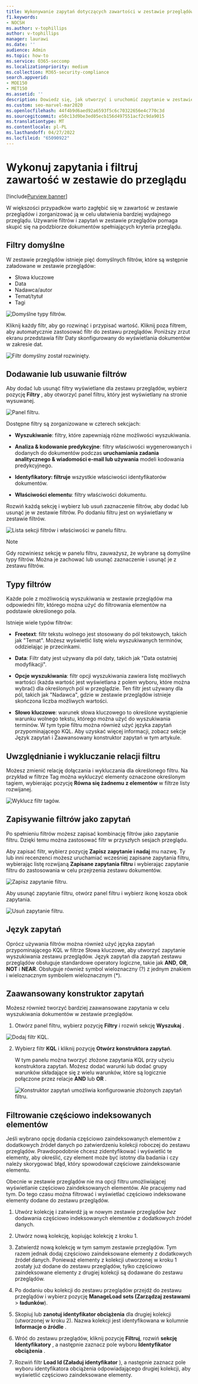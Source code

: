 ```yaml
---
title: Wykonywanie zapytań dotyczących zawartości w zestawie przeglądów
f1.keywords:
- NOCSH
ms.author: v-tophillips
author: v-tophillips
manager: laurawi
ms.date: ''
audience: Admin
ms.topic: how-to
ms.service: O365-seccomp
ms.localizationpriority: medium
ms.collection: M365-security-compliance
search.appverid:
- MOE150
- MET150
ms.assetid: ''
description: Dowiedz się, jak utworzyć i uruchomić zapytanie w zestawie przeglądów, aby zorganizować zawartość w celu bardziej wydajnego przeglądu w przypadku zbierania elektronicznych materiałów dowodowych (Premium) w usłudze Microsoft Purview.
ms.custom: seo-marvel-mar2020
ms.openlocfilehash: 44f4b9d6aed92a6593f5c6c70322656e4c770c3d
ms.sourcegitcommit: e50c13d9be3ed05ecb156d497551acf2c9da9015
ms.translationtype: MT
ms.contentlocale: pl-PL
ms.lasthandoff: 04/27/2022
ms.locfileid: "65090922"
---
```

# <a name="query-and-filter-content-in-a-review-set"></a>Wykonuj zapytania i filtruj zawartość w zestawie do przeglądu

[!include[Purview banner](../includes/purview-rebrand-banner.md)]

W większości przypadków warto zagłębić się w zawartość w zestawie przeglądów i zorganizować ją w celu ułatwienia bardziej wydajnego przeglądu. Używanie filtrów i zapytań w zestawie przeglądów pomaga skupić się na podzbiorze dokumentów spełniających kryteria przeglądu.

## <a name="default-filters"></a>Filtry domyślne

W zestawie przeglądów istnieje pięć domyślnych filtrów, które są wstępnie załadowane w zestawie przeglądów:

- Słowa kluczowe
- Data
- Nadawca/autor
- Temat/tytuł
- Tagi

![Domyślne typy filtrów.](../media/DefaultFilterTypes.png)

Kliknij każdy filtr, aby go rozwinąć i przypisać wartość. Kliknij poza filtrem, aby automatycznie zastosować filtr do zestawu przeglądów. Poniższy zrzut ekranu przedstawia filtr Daty skonfigurowany do wyświetlania dokumentów w zakresie dat.

![Filtr domyślny został rozwinięty.](../media/ExpandedFilter.png)

## <a name="add-or-remove-filters"></a>Dodawanie lub usuwanie filtrów

Aby dodać lub usunąć filtry wyświetlane dla zestawu przeglądów, wybierz pozycję **Filtry** , aby otworzyć panel filtru, który jest wyświetlany na stronie wysuwanej. 

![Panel filtru.](../media/FilterPanel.png)

Dostępne filtry są zorganizowane w czterech sekcjach:

- **Wyszukiwanie**: filtry, które zapewniają różne możliwości wyszukiwania.

- **Analiza & kodowanie predykcyjne**: filtry właściwości wygenerowanych i dodanych do dokumentów podczas **uruchamiania zadania analitycznego & wiadomości e-mail lub używania** modeli kodowania predykcyjnego.

- **Identyfikatory: filtruje** wszystkie właściwości identyfikatorów dokumentów.

- **Właściwości elementu**: filtry właściwości dokumentu. 

Rozwiń każdą sekcję i wybierz lub usuń zaznaczenie filtrów, aby dodać lub usunąć je w zestawie filtrów. Po dodaniu filtru jest on wyświetlany w zestawie filtrów. 

![Lista sekcji filtrów i właściwości w panelu filtru.](../media/FilterPanel2.png)

> [!NOTE]
> Gdy rozwiniesz sekcję w panelu filtru, zauważysz, że wybrane są domyślne typy filtrów. Można je zachować lub usunąć zaznaczenie i usunąć je z zestawu filtrów. 

## <a name="filter-types"></a>Typy filtrów

Każde pole z możliwością wyszukiwania w zestawie przeglądów ma odpowiedni filtr, którego można użyć do filtrowania elementów na podstawie określonego pola.

Istnieje wiele typów filtrów:

- **Freetext**: filtr tekstu wolnego jest stosowany do pól tekstowych, takich jak "Temat". Możesz wyświetlić listę wielu wyszukiwanych terminów, oddzielając je przecinkami.

- **Data**: Filtr daty jest używany dla pól daty, takich jak "Data ostatniej modyfikacji".

- **Opcje wyszukiwania**: filtr opcji wyszukiwania zawiera listę możliwych wartości (każda wartość jest wyświetlana z polem wyboru, które można wybrać) dla określonych pól w przeglądzie. Ten filtr jest używany dla pól, takich jak "Nadawca", gdzie w zestawie przeglądów istnieje skończona liczba możliwych wartości.

- **Słowo kluczowe**: warunek słowa kluczowego to określone wystąpienie warunku wolnego tekstu, którego można użyć do wyszukiwania terminów. W tym typie filtru można również użyć języka zapytań przypominającego KQL. Aby uzyskać więcej informacji, zobacz sekcje Język zapytań i Zaawansowany konstruktor zapytań w tym artykule.

## <a name="include-and-exclude-filter-relationships"></a>Uwzględnianie i wykluczanie relacji filtru

Możesz zmienić relację dołączania i wykluczania dla określonego filtru. Na przykład w filtrze Tag można wykluczyć elementy oznaczone określonym tagiem, wybierając pozycję **Równa się żadnemu z elementów** w filtrze listy rozwijanej. 

![Wyklucz filtr tagów.](../media/TagFilterExclude.png)

## <a name="save-filters-as-queries"></a>Zapisywanie filtrów jako zapytań

Po spełnieniu filtrów możesz zapisać kombinację filtrów jako zapytanie filtru. Dzięki temu można zastosować filtr w przyszłych sesjach przeglądu.

Aby zapisać filtr, wybierz pozycję **Zapisz zapytanie i nadaj** mu nazwę. Ty lub inni recenzenci możesz uruchamiać wcześniej zapisane zapytania filtru, wybierając listę rozwijaną **Zapisane zapytania filtru** i wybierając zapytanie filtru do zastosowania w celu przejrzenia zestawu dokumentów. 

![Zapisz zapytanie filtru.](../media/SaveFilterQuery.png)

Aby usunąć zapytanie filtru, otwórz panel filtru i wybierz ikonę kosza obok zapytania.

![Usuń zapytanie filtru.](../media/DeleteFilterQuery.png)

## <a name="query-language"></a>Język zapytań

Oprócz używania filtrów można również użyć języka zapytań przypominającego KQL w filtrze Słowa kluczowe, aby utworzyć zapytanie wyszukiwania zestawu przeglądów. Język zapytań dla zapytań zestawu przeglądów obsługuje standardowe operatory logiczne, takie jak **AND**, **OR**, **NOT** i **NEAR**. Obsługuje również symbol wieloznaczny (?) z jednym znakiem i wieloznacznym symbolem wieloznacznym (*).

## <a name="advanced-query-builder"></a>Zaawansowany konstruktor zapytań

Możesz również tworzyć bardziej zaawansowane zapytania w celu wyszukiwania dokumentów w zestawie przeglądów.

1. Otwórz panel filtru, wybierz pozycję **Filtry** i rozwiń sekcję **Wyszukaj** .

  ![Dodaj filtr KQL.](../media/AddKQLFilter.png)

2. Wybierz filtr **KQL** i kliknij pozycję **Otwórz konstruktora zapytań**.

   W tym panelu można tworzyć złożone zapytania KQL przy użyciu konstruktora zapytań. Możesz dodać warunki lub dodać grupy warunków składające się z wielu warunków, które są logicznie połączone przez relacje **AND** lub **OR** .

   ![Konstruktor zapytań umożliwia konfigurowanie złożonych zapytań filtru.](../media/ComplexQuery.png)

## <a name="filter-partially-indexed-items"></a>Filtrowanie częściowo indeksowanych elementów

Jeśli wybrano opcję dodania częściowo zaindeksowanych elementów z dodatkowych źródeł danych po zatwierdzeniu kolekcji roboczej do zestawu przeglądów. Prawdopodobnie chcesz zidentyfikować i wyświetlić te elementy, aby określić, czy element może być istotny dla badania i czy należy skorygować błąd, który spowodował częściowe zaindeksowanie elementu.

Obecnie w zestawie przeglądów nie ma opcji filtru umożliwiającej wyświetlanie częściowo zaindeksowanych elementów. Ale pracujemy nad tym. Do tego czasu można filtrować i wyświetlać częściowo indeksowane elementy dodane do zestawu przeglądów.

1. Utwórz kolekcję i zatwierdź ją w nowym zestawie przeglądów *bez* dodawania częściowo indeksowanych elementów z dodatkowych źródeł danych.

2. Utwórz nową kolekcję, kopiując kolekcję z kroku 1.

3. Zatwierdź nową kolekcję w tym samym zestawie przeglądów. Tym razem jednak dodaj częściowo zaindeksowane elementy z dodatkowych źródeł danych. Ponieważ elementy z kolekcji utworzonej w kroku 1 zostały już dodane do zestawu przeglądów, tylko częściowo zaindeksowane elementy z drugiej kolekcji są dodawane do zestawu przeglądów.

4. Po dodaniu obu kolekcji do zestawu przeglądów przejdź do zestawu przeglądów i wybierz pozycję **ManageLoad sets (Zarządzaj zestawami** >  **ładunków**).

5. Skopiuj lub **zanotuj identyfikator obciążenia** dla drugiej kolekcji (utworzonej w kroku 2). Nazwa kolekcji jest identyfikowana w kolumnie **Informacje o źródle** .

6. Wróć do zestawu przeglądów, kliknij pozycję **Filtruj**, rozwiń **sekcję Identyfikatory** , a następnie zaznacz pole wyboru **Identyfikator obciążenia** .

7. Rozwiń filtr **Load Id (Załaduj identyfikator** ), a następnie zaznacz pole wyboru identyfikatora obciążenia odpowiadającego drugiej kolekcji, aby wyświetlić częściowo zaindeksowane elementy.
